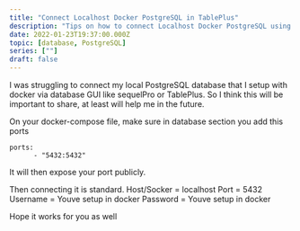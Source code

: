 ```yaml
---
title: "Connect Localhost Docker PostgreSQL in TablePlus"
description: "Tips on how to connect Localhost Docker PostgreSQL using database GUI TablePlus or sequelpro"
date: 2022-01-23T19:37:00.000Z
topic: [database, PostgreSQL]
series: [""]
draft: false
---
```

I was struggling to connect my local PostgreSQL database that I setup with docker via database GUI like sequelPro or TablePlus. So I think this will be important to share, at least will help me in the future.

On your docker-compose file, make sure in database section
you add this ports
```
ports:
      - "5432:5432"
```
It will then expose your port publicly.

Then connecting it is standard.
Host/Socker = localhost
Port = 5432
Username = Youve setup in docker
Password = Youve setup in docker

Hope it works for you as well



